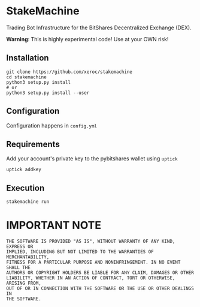 # StakeMachine

Trading Bot Infrastructure for the BitShares Decentralized Exchange
(DEX).

**Warning**: This is highly experimental code! Use at your OWN risk!

## Installation

    git clone https://github.com/xeroc/stakemachine
    cd stakemachine
    python3 setup.py install
    # or
    python3 setup.py install --user

## Configuration

Configuration happens in `config.yml`

## Requirements

Add your account's private key to the pybitshares wallet using `uptick`

    uptick addkey

## Execution

    stakemachine run

# IMPORTANT NOTE

    THE SOFTWARE IS PROVIDED "AS IS", WITHOUT WARRANTY OF ANY KIND, EXPRESS OR
    IMPLIED, INCLUDING BUT NOT LIMITED TO THE WARRANTIES OF MERCHANTABILITY,
    FITNESS FOR A PARTICULAR PURPOSE AND NONINFRINGEMENT. IN NO EVENT SHALL THE
    AUTHORS OR COPYRIGHT HOLDERS BE LIABLE FOR ANY CLAIM, DAMAGES OR OTHER
    LIABILITY, WHETHER IN AN ACTION OF CONTRACT, TORT OR OTHERWISE, ARISING FROM,
    OUT OF OR IN CONNECTION WITH THE SOFTWARE OR THE USE OR OTHER DEALINGS IN
    THE SOFTWARE.
